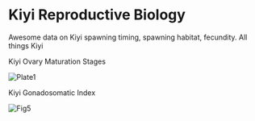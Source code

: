 # Kiyi Reproductive Biology

Awesome data on Kiyi spawning timing, spawning habitat, fecundity. All things Kiyi

Kiyi Ovary Maturation Stages

![Plate1](https://github.com/MarkRVinson/Kiyi-Reproductive-Biology/blob/main/TAFS%20/KiyiPaper/Plate1.png)

Kiyi Gonadosomatic Index

![Fig5](https://github.com/MarkRVinson/Kiyi-Reproductive-Biology/blob/main/TAFS%20/KiyiPaper/Fig5.png)
